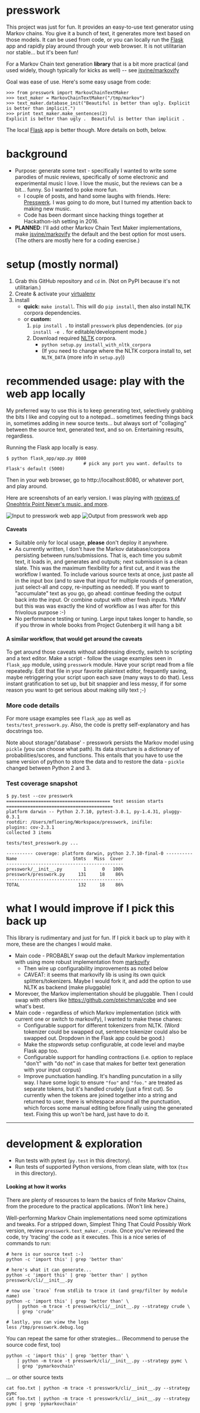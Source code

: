 presswork
=============

This project was just for fun. It provides an easy-to-use text generator using Markov chains. You give it a bunch of text, it generates more text based on those models. It can be used from code, or you can locally run the [Flask](http://flask.pocoo.org) app and rapidly play around through your web browser. It is not utilitarian nor stable... but it's been fun! 

For a Markov Chain text generation **library** that is a bit more practical (and used widely, though typically for 
 kicks as well) -- see [jsvine/markovify](https://github.com/jsvine/markovify)

Goal was ease of use. Here's some easy usage from code:

    >>> from presswork import MarkovChainTextMaker
    >>> text_maker = MarkovChainTextMaker("/tmp/markov")
    >>> text_maker.database_init("Beautiful is better than ugly. Explicit is better than implicit.")
    >>> print text_maker.make_sentences(2)
    Explicit is better than ugly .  Beautiful is better than implicit .

The local [Flask](http://flask.pocoo.org) app is better though. More details on both, below.

background
==========

* Purpose: generate some text - specifically I wanted to write some parodies of music reviews, specifically of some electronic and experimental music I love. I love the music, but the reviews can be a bit... funny. So I wanted to poke more fun. 
    * I couple of posts, and hand some laughs with friends. Here: [Presswerk](http://presswerk.tumblr.com/). I was going to do more, but I turned my attention back to making new music.
    * Code has been dormant since hacking things together at  Hackathon-ish setting in 2016.
* **PLANNED**: I'll add other Markov Chain Text Maker implementations, make [jsvine/markovify](https://github.com/jsvine/markovify)  the default and the best option for most users. (The others are mostly here for a coding exercise.)

setup (mostly normal)
=========================

1. Grab this GitHub repository and `cd` in. (Not on PyPI because it's not utilitarian.)
2. Create & activate your [virtualenv](https://virtualenv.pypa.io/en/latest/)
3. install
    - **quick:** `make install`. This will do `pip install`, then also install NLTK corpora dependencies.
    - or **custom:** 
        1. `pip install .` to install `presswork` plus dependencies. (or `pip install -e .` for editable/development mode.)
        2. Download required [NLTK](http://www.nltk.org/) corpora.
            * `python setup.py install_with_nltk_corpora`
            * (If you need to change where the NLTK corpora install to, set `NLTK_DATA` (more info in `setup.py`))


recommended usage: play with the web app locally
===============

My preferred way to use this is to keep generating text, selectively grabbing the bits I like and copying out to a notepad... sometimes feeding things back in, sometimes adding in new source texts... but always sort of "collaging" between the source text, generated text, and so on. Entertaining results, regardless.

Running the Flask app locally is easy.

    $ python flask_app/app.py 8080
                                 # pick any port you want. defaults to Flask's default (5000)

Then in your web browser, go to http://localhost:8080, or whatever port, and play around.

Here are screenshots of an early version. I was playing with 
[reviews of Oneohtrix Point Never's music, and more](http://presswerk.tumblr.com/).

![Input to presswork web app](.readme_images/presswork_web_app_input.png)
![Output from presswork web app](.readme_images/presswork_web_app_output.png)



#### Caveats

* Suitable only for local usage, **please** don't deploy it anywhere.
* As currently written, I don't have the Markov database/corpora persisting between runs/submissions. That is, each time you submit text, it loads in, and generates and outputs; next submission is a clean slate. This was the maximum flexibility for a first cut, and it was the workflow I wanted. To include various source texts at once, just paste all in the input box (and to save that input for multiple rounds of generation, just select-all and copy, re-inputting as needed). If you want to "accumulate" text as you go, go ahead: continue feeding the output back into the input. Or combine output with other fresh inputs. YMMV but this was was exactly the kind of workflow as I was after for this frivolous purpose :-)
* No performance testing or tuning. Large input takes longer to handle, so if you throw in whole books from Project Gutenberg it will hang a bit

#### A similar workflow, that would get around the caveats

To get around those caveats without addressing directly, switch to scripting and a text editor. Make a script - follow the usage examples seen in `flask_app` module, using `presswork` module. Have your script read from a file repeatedly. Edit that file in your favorite plaintext editor, frequently saving, maybe retriggering your script upon each save (many ways to do that). Less instant gratification to set up, but bit snappier and less messy, if for some reason you want to get serious about making silly text ;-)

### More code details

For more usage examples see `flask_app` as well as `tests/test_presswork.py`. Also, the code is pretty self-explanatory and has docstrings too.

Note about storage/'database' - presswork persists the Markov model using `pickle` (you can choose what path). Its data structure is a dictionary of probabilities/scores, and functions. This entails that you have to use the same version of python to store the data and to restore the data - `pickle` changed between Python 2 and 3.

### Test coverage snapshot

```
$ py.test --cov presswork
======================================= test session starts ========================================
platform darwin -- Python 2.7.10, pytest-3.0.1, py-1.4.31, pluggy-0.3.1
rootdir: /Users/mfloering/Workspace/presswork, inifile:
plugins: cov-2.3.1
collected 3 items

tests/test_presswork.py ...

---------- coverage: platform darwin, python 2.7.10-final-0 ----------
Name                     Stmts   Miss  Cover
--------------------------------------------
presswork/__init__.py        1      0   100%
presswork/presswork.py     131     18    86%
--------------------------------------------
TOTAL                      132     18    86%
```

what I would improve if I pick this back up
============

This library is rudimentary and just for fun. If I pick it back up to play with it more, these are the changes I would make.

* Main code - PROBABLY swap out the default Markov implementation with using more robust implementation from [markovify](https://github.com/jsvine/markovify)
    * Then wire up configurability improvements as noted below
    * CAVEAT: it seems that markovify lib is using its own quick splitters/tokenizers. Maybe I would fork it, and add the option to use NLTK as backend (make pluggable)
* Morevoer, the Markov implementation should be pluggable. Then I could swap with others like https://github.com/pteichman/cobe and see what's best.
* Main code - regardless of which Markov implementation (stick with current one or switch to markovify), I wanted to make these chanes:
    * Configurable support for different tokenizers from NLTK. (Word tokenizer could be swapped out, sentence tokenizer could also be swapped out. Dropdown in the Flask app could be good.)
    * Make the *stopwords* setup configurable, at code level and maybe Flask app too.
    * Configurable support for handling contractions (i.e. option to replace "don't" with "do not"
    in case that makes for better text generation with your input corpus)
    * Improve punctuation handling. It's handling puncutation in a silly way. I have some logic to ensure `"foo"` and `"foo."` are treated as separate tokens, but it's handled crudely (just a first cut). So currently when the tokens are joined together into a string and returned to user, there is whitespace around all the punctuation, which forces some manual editing before finally using the generated text. Fixing this up won't be hard, just have to do it.
 
-----------------------------------------------------------------

development & exploration
=========================

* Run tests with pytest (`py.test` in this directory).
* Run tests of supported Python versions, from clean slate, with tox (`tox` in this directory).

#### Looking at how it works

There are plenty of resources to learn the basics of finite Markov Chains, from the procedure to the practical applications.
(Won't link here.)

Well-performing Markov Chain implementations need some optimizations and tweaks. 
For a stripped down, Simplest Thing That Could Possibly Work version, review `presswork.text_maker._crude`.
Once you've reviewed the code, try 'tracing' the code as it executes. This is a nice series of commands to run:

    # here is our source text :-)
    python -c 'import this' | grep 'better than' 
    
    # here's what it can generate...
    python -c 'import this' | grep 'better than' | python presswork/cli/__init__.py
    
    # now use `trace` from stdlib to trace it (and grep/filter by module name)
    python -c 'import this' | grep 'better than' \
        | python -m trace -t presswork/cli/__init__.py --strategy crude \
        | grep 'crude'
    
    # lastly, you can view the logs
    less /tmp/presswork.debug.log

You can repeat the same for other strategies... (Recommend to peruse the source code first, too)

    python -c 'import this' | grep 'better than' \
        | python -m trace -t presswork/cli/__init__.py --strategy pymc \
        | grep 'pymarkovchain'

... or other source texts

    cat foo.txt | python -m trace -t presswork/cli/__init__.py --strategy pymc 
    cat foo.txt | python -m trace -t presswork/cli/__init__.py --strategy pymc | grep 'pymarkovchain'
